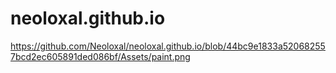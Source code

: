 # neoloxal.github.io

https://github.com/Neoloxal/neoloxal.github.io/blob/44bc9e1833a520682557bcd2ec605891ded086bf/Assets/paint.png
